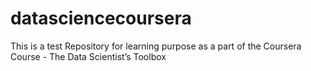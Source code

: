 # datasciencecoursera
This is a test Repository for learning purpose as a part of the Coursera Course - The Data Scientist’s Toolbox
